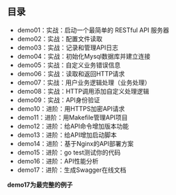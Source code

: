 ## 目录

+ demo01：实战：启动一个最简单的 RESTful API 服务器
+ demo02：实战：配置文件读取
+ demo03：实战：记录和管理API日志
+ demo04：实战：初始化Mysql数据库并建立连接
+ demo05：实战：自定义业务错误信息
+ demo06：实战：读取和返回HTTP请求
+ demo07：实战：用户业务逻辑处理（业务处理）
+ demo08：实战：HTTP调用添加自定义处理逻辑
+ demo09：实战：API身份验证
+ demo10：进阶：用HTTPS加密API请求
+ demo11：进阶：用Makefile管理API项目
+ demo12：进阶：给API命令增加版本功能
+ demo13：进阶：给API增加启动脚本
+ demo14：进阶：基于Nginx的API部署方案
+ demo15：进阶：go test测试你的代码
+ demo16：进阶：API性能分析
+ demo17：进阶：生成Swagger在线文档

**demo17为最完整的例子**
